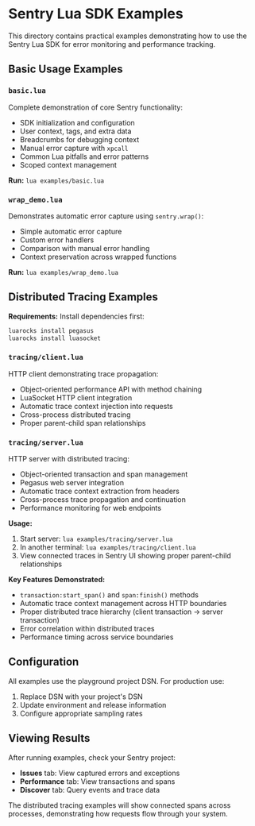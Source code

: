# Sentry Lua SDK Examples

This directory contains practical examples demonstrating how to use the Sentry Lua SDK for error monitoring and performance tracking.

## Basic Usage Examples

### `basic.lua`
Complete demonstration of core Sentry functionality:
- SDK initialization and configuration
- User context, tags, and extra data
- Breadcrumbs for debugging context
- Manual error capture with `xpcall`
- Common Lua pitfalls and error patterns
- Scoped context management

**Run:** `lua examples/basic.lua`

### `wrap_demo.lua`
Demonstrates automatic error capture using `sentry.wrap()`:
- Simple automatic error capture
- Custom error handlers
- Comparison with manual error handling
- Context preservation across wrapped functions

**Run:** `lua examples/wrap_demo.lua`

## Distributed Tracing Examples

**Requirements:** Install dependencies first:
```bash
luarocks install pegasus
luarocks install luasocket
```

### `tracing/client.lua`
HTTP client demonstrating trace propagation:
- Object-oriented performance API with method chaining
- LuaSocket HTTP client integration
- Automatic trace context injection into requests
- Cross-process distributed tracing
- Proper parent-child span relationships

### `tracing/server.lua`
HTTP server with distributed tracing:
- Object-oriented transaction and span management
- Pegasus web server integration
- Automatic trace context extraction from headers
- Cross-process trace propagation and continuation
- Performance monitoring for web endpoints

**Usage:**
1. Start server: `lua examples/tracing/server.lua`
2. In another terminal: `lua examples/tracing/client.lua`
3. View connected traces in Sentry UI showing proper parent-child relationships

**Key Features Demonstrated:**
- `transaction:start_span()` and `span:finish()` methods
- Automatic trace context management across HTTP boundaries
- Proper distributed trace hierarchy (client transaction → server transaction)
- Error correlation within distributed traces
- Performance timing across service boundaries

## Configuration

All examples use the playground project DSN. For production use:
1. Replace DSN with your project's DSN
2. Update environment and release information
3. Configure appropriate sampling rates

## Viewing Results

After running examples, check your Sentry project:
- **Issues** tab: View captured errors and exceptions
- **Performance** tab: View transactions and spans
- **Discover** tab: Query events and trace data

The distributed tracing examples will show connected spans across processes, demonstrating how requests flow through your system.